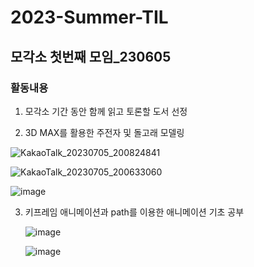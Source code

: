 # 2023-Summer-TIL

## 모각소 첫번째 모임_230605

### 활동내용

1. 모각소 기간 동안 함께 읽고 토론할 도서 선정

2. 3D MAX를 활용한 주전자 및 돌고래 모델링

  ![KakaoTalk_20230705_200824841](https://github.com/boyeungs2/2023-Summer-TIL/assets/138671744/65523101-bfce-4c7f-aef0-0c9bf6e32ceb)

  ![KakaoTalk_20230705_200633060](https://github.com/boyeungs2/2023-Summer-TIL/assets/138671744/6bbd12e2-1603-4bc6-bc60-d37cd3242dd8)

  ![image](https://github.com/boyeungs2/2023-Summer-TIL/assets/138671744/a3e195a3-2851-4f98-af69-060e14b15d36)

3. 키프레임 애니메이션과 path를 이용한 애니메이션 기초 공부
   
     ![image](https://github.com/boyeungs2/2023-Summer-TIL/assets/138671744/956887b6-7479-49e6-aa01-ac11f4c06349)

     ![image](https://github.com/boyeungs2/2023-Summer-TIL/assets/138671744/5f0f15f2-acb3-48a1-91c1-5f988f51c3c4)



   
